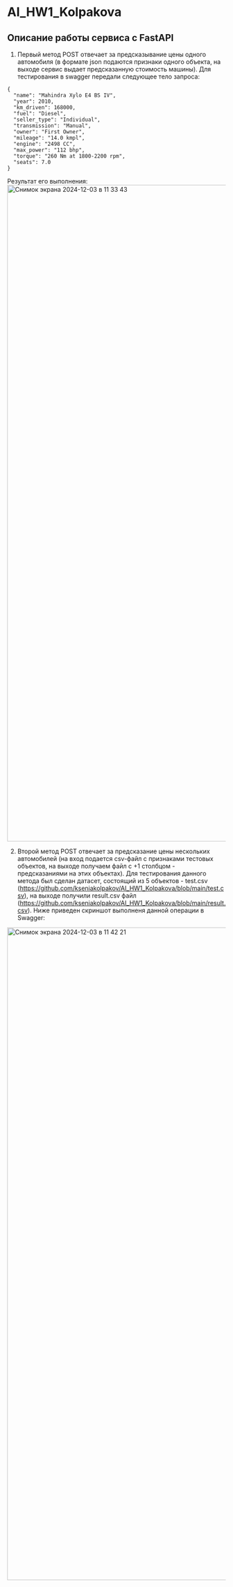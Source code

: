 # AI_HW1_Kolpakova

## Описание работы сервиса с FastAPI

1. Первый метод POST отвечает за предсказывание цены одного автомобиля (в формате json подаются признаки одного объекта, на выходе сервис выдает предсказанную стоимость машины). Для тестирования в swagger передали следующее тело запроса:
```
{
  "name": "Mahindra Xylo E4 BS IV",
  "year": 2010,
  "km_driven": 168000,
  "fuel": "Diesel",
  "seller_type": "Individual",
  "transmission": "Manual",
  "owner": "First Owner",
  "mileage": "14.0 kmpl",
  "engine": "2498 CC",
  "max_power": "112 bhp",
  "torque": "260 Nm at 1800-2200 rpm",
  "seats": 7.0
}
```
Результат его выполнения:
<img width="1512" alt="Снимок экрана 2024-12-03 в 11 33 43" src="https://github.com/user-attachments/assets/d3295006-4aeb-4861-be5c-a359504665a4">

2. Второй метод POST отвечает за предсказание цены нескольких автомобилей (на вход подается csv-файл с признаками тестовых объектов, на выходе получаем файл с +1 столбцом - предсказаниями на этих объектах). Для тестирования данного метода был сделан датасет, состоящий из 5 объектов - test.csv (https://github.com/kseniakolpakov/AI_HW1_Kolpakova/blob/main/test.csv), на выходе получили result.csv файл (https://github.com/kseniakolpakov/AI_HW1_Kolpakova/blob/main/result.csv). Ниже приведен скриншот выполненя данной операции в Swagger:

<img width="1503" alt="Снимок экрана 2024-12-03 в 11 42 21" src="https://github.com/user-attachments/assets/a337cd4d-1ac2-41ad-bc85-dc549bfabcf5">


